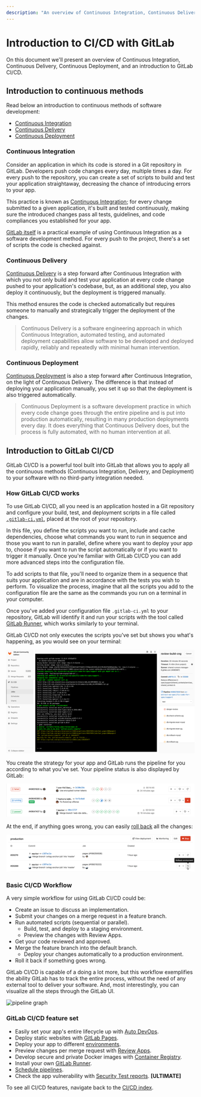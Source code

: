 ```yaml
---
description: "An overview of Continuous Integration, Continuous Delivery, Continuous Deployment, and an introduction to GitLab CI/CD."
---
```


# Introduction to CI/CD with GitLab

On this document we'll present an overview of Continuous Integration,
Continuous Delivery, Continuous Deployment, and an introduction to
GitLab CI/CD.

<!-- TBA: PM's introductory video? -->

## Introduction to continuous methods

Read below an introduction to continuous methods of software development:

- [Continuous Integration](#continuous-integration)
- [Continuous Delivery](#continuous-delivery)
- [Continuous Deployment](#continuous-deployment)

### Continuous Integration

Consider an application in which its code is stored in a Git
repository in GitLab. Developers push code changes every day,
multiple times a day. For every push to the repository, you
can create a set of scripts to build and test your application
straightaway, decreasing the chance of introducing errors to your app.

This practice is known as [Continuous Integration](https://en.wikipedia.org/wiki/Continuous_integration);
for every change submitted to a given application, it's built
and tested continuously, making sure the introduced changes
pass all tests, guidelines, and code compliances you established
for your app.

[GitLab itself](https://gitlab.com/gitlab-org/gitlab-ce) is a
practical example of using Continuous Integration as a software
development method. For every push to the project, there's a set
of scripts the code is checked against.

<!-- TBA: illustration -->

### Continuous Delivery

[Continuous Delivery](https://continuousdelivery.com/) is a step
forward after Continuous Integration with which you not only build
and test your application at every code change pushed to your
application's codebase, but, as an additional step, you also
deploy it continuously, but the deployment is triggered manually.

This method ensures the code is checked automatically but requires
someone to manually and strategically trigger the deployment
of the changes.

> Continuous Delivery is a software engineering approach in
which Continuous Integration, automated testing, and automated
deployment capabilities allow software to be developed and
deployed rapidly, reliably and repeatedly with minimal human
intervention.

<!-- TBA: illustration -->

### Continuous Deployment

[Continuous Deployment](https://www.airpair.com/continuous-deployment/posts/continuous-deployment-for-practical-people)
is also a step forward after Continuous Integration, on the light of
Continuous Delivery. The difference is that instead of deploying your
application manually, you set it up so that the deployment is also
triggered automatically.

> Continuous Deployment is a software development practice in which
every code change goes through the entire pipeline and is put into
production automatically, resulting in many production deployments
every day. It does everything that Continuous Delivery does, but
the process is fully automated, with no human intervention at all.

<!-- TBA: illustration -->

## Introduction to GitLab CI/CD

GitLab CI/CD is a powerful tool built into GitLab that allows you
to apply all the continuous methods (Continuous Integration,
Delivery, and Deployment) to your software with no third-party
integration needed.

### How GitLab CI/CD works

To use GitLab CI/CD, all you need is an application hosted in a
Git repository and configure your build, test, and deployment
scripts in a file called [`.gitlab-ci.yml`](../yaml/README.md),
placed at the root of your repository.

In this file, you define the scripts you want to run, include and
cache dependencies, choose what commands you want to run in sequence
and those you want to run in parallel, define where you want to
deploy your app to, choose if you want to run the script automatically
or if you want to trigger it manually. Once you're familiar with
GitLab CI/CD you can add more advanced steps into the configuration file.

To add scripts to that file, you'll need to organize them in a
sequence that suits your application and are in accordance with
the tests you wish to perform. To visualize the process, imagine
that all the scripts you add to the configuration file are the
same as the commands you run on a terminal in your computer.

Once you've added your configuration file `.gitlab-ci.yml` to your
repository, GitLab will identify it and run your scripts with the
tool called [GitLab Runner](https://docs.gitlab.com/runner/), which
works similarly to your terminal.

GitLab CI/CD not only executes the scripts you've set but shows you
what's happening, as you would see on your terminal:

![job running](img/job_running.png)

You create the strategy for your app and GitLab runs the pipeline
for you according to what you've set. Your pipeline status is also
displayed by GitLab:

![pipeline status](img/pipeline_status.png)

At the end, if anything goes wrong, you can easily
[roll back](../environments.md#rolling-back-changes) all the changes:

![rollback button](img/rollback.png)

<!--

## Setting up GitLab CI/CD for the first time

Link to "hello-world" document (to be written).

-->

### Basic CI/CD Workflow

A very simple workflow for using GitLab CI/CD could be:

- Create an issue to discuss an implementation.
- Submit your changes on a merge request in a feature branch.
- Run automated scripts (sequential or parallel).
  - Build, test, and deploy to a staging environment.
  - Preview the changes with Review Apps.
- Get your code reviewed and approved.
- Merge the feature branch into the default branch.
  - Deploy your changes automatically to a production environment.
-  Roll it back if something goes wrong.

GitLab CI/CD is capable of a doing a lot more, but this workflow
exemplifies the ability GitLab has to track the entire process,
without the need of any external tool to deliver your software.
And, most interestingly, you can visualize all the steps through
the GitLab UI.

<img src="../img/cicd_pipeline_infograph.png" alt="pipeline graph" class="image-noshadow">

### GitLab CI/CD feature set

- Easily set your app's entire lifecycle up with [Auto DevOps](../../topics/autodevops/index.md).
- Deploy static websites with [GitLab Pages](../../user/project/pages/index.md).
- Deploy your app to different [environments](../environments.md).
- Preview changes per merge request with [Review Apps](../review_apps/index.md).
- Develop secure and private Docker images with [Container Registry](../../user/project/container_registry.md).
- Install your own [GitLab Runner](https://docs.gitlab.com/runner/).
- [Schedule pipelines](../../user/project/pipelines/schedules.md).
- Check the app vulnerability with [Security Test reports](https://docs.gitlab.com/ee/user/project/merge_requests/#security-reports-ultimate). **[ULTIMATE]**

To see all CI/CD features, navigate back to the [CI/CD index](../README.md).
